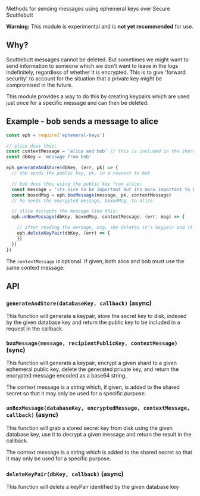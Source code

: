 
Methods for sending messages using ephemeral keys over Secure Scuttlebutt

**Warning:** This module is experimental and is **not yet recommended** for use.

## Why? 

Scuttlebutt messages cannot be deleted.  But sometimes we might want to send information to someone which we don't want to leave in the logs indefinitely, regardless of whether it is encrypted.  This is to give 'forward security' to account for the situation that a private key might be compromised in the future.

This module provides a way to do this by creating keypairs which are used just once for a specific message and can then be deleted. 

## Example - bob sends a message to alice

```js
const eph = require('ephemeral-keys')

// alice does this:
const contextMessage = 'alice and bob' // this is included in the shared secret
const dbKey = 'message from bob'

eph.generateAndStore(dbKey, (err, pk) => {
  // she sends the public key, pk, in a request to bob

  // bob does this using the public key from alice:
  const message = 'its nice to be important but its more important to be nice'
  const boxedMsg = eph.boxMessage(message, pk, contextMessage)
  // he sends the encrypted message, boxedMsg, to alice

  // alice decrypts the message like this:
  eph.unBoxMessage(dbKey, boxedMsg, contextMessage, (err, msg) => {

    // after reading the message, msg, she deletes it's keypair and it is gone forever...    
    eph.deleteKeyPair(dbKey, (err) => {
    })
  })
})
```

The `contextMessage` is optional.  If given, both alice and bob must use the same context message.

## API

### `generateAndStore(databaseKey, callback)` (async)

This function will generate a keypair, store the secret key
to disk, indexed by the given database key and return
the public key to be included in a request in the callback.

### `boxMessage(message, recipientPublicKey, contextMessage)` (sync)

This function will generate a keypair, encrypt a given shard to
a given ephemeral public key, delete the generated private key, 
and return the encrypted message encoded as a base64 string.
 
The context message is a string which, if given, is added to the shared
secret so that it may only be used for a specific purpose.

### `unBoxMessage(databaseKey, encryptedMessage, contextMessage, callback)` (async)

This function will grab a stored secret key from disk using the
given database key, use it to decrypt a given message and return the
result in the callback.

The context message is a string which is added to the shared
secret so that it may only be used for a specific purpose.

### `deleteKeyPair(dbKey, callback)` (async)

This function will delete a keyPair identified by the given database key
